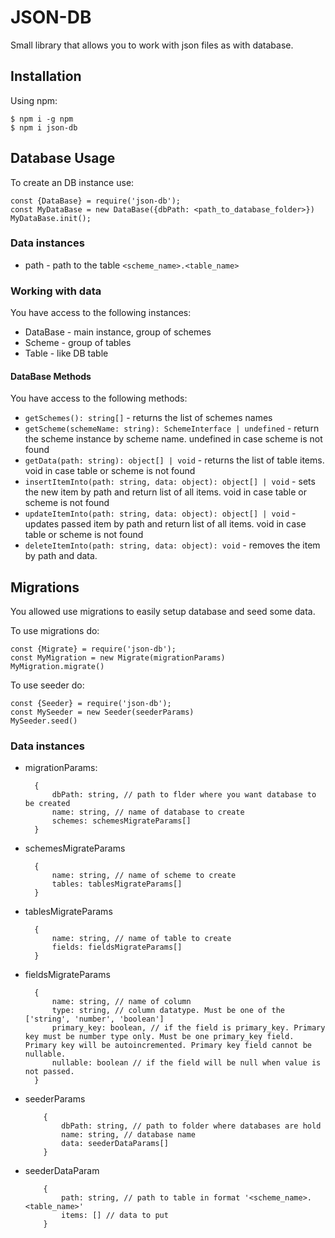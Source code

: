 # JSON-DB
Small library that allows you to work with json files as with database.

## Installation

Using npm:
```shell
$ npm i -g npm
$ npm i json-db
```

## Database Usage
To create an DB instance use:
```
const {DataBase} = require('json-db');
const MyDataBase = new DataBase({dbPath: <path_to_database_folder>})
MyDataBase.init();
```

### Data instances
- path - path to the table `<scheme_name>.<table_name>`

### Working with data
You have access to the following instances:
- DataBase - main instance, group of schemes
- Scheme - group of tables
- Table - like DB table

#### DataBase Methods
You have access to the following methods:

- `getSchemes(): string[]` - returns the list of schemes names
- `getScheme(schemeName: string): SchemeInterface | undefined` - return the scheme instance by scheme name. undefined in case scheme is not found
- `getData(path: string): object[] | void` - returns the list of table items. void in case table or scheme is not found
- `insertItemInto(path: string, data: object): object[] | void` - sets the new item by path and return list of all items. void in case table or scheme is not found
- `updateItemInto(path: string, data: object): object[] | void` - updates passed item by path and return list of all items. void in case table or scheme is not found
- `deleteItemInto(path: string, data: object): void` - removes the item by path and data.

## Migrations
You allowed use migrations to easily setup database and seed some data.

To use migrations do:
```
const {Migrate} = require('json-db');
const MyMigration = new Migrate(migrationParams)
MyMigration.migrate()
```

To use seeder do:
```
const {Seeder} = require('json-db');
const MySeeder = new Seeder(seederParams)
MySeeder.seed()
```

### Data instances
- migrationParams:
  ```
    {
        dbPath: string, // path to flder where you want database to be created
        name: string, // name of database to create
        schemes: schemesMigrateParams[]
    }
  ```
- schemesMigrateParams
  ```
    {
        name: string, // name of scheme to create
        tables: tablesMigrateParams[]
    }
  ```
- tablesMigrateParams
  ```
    {
        name: string, // name of table to create
        fields: fieldsMigrateParams[]
    }
  ```
- fieldsMigrateParams
  ```
    {
        name: string, // name of column
        type: string, // column datatype. Must be one of the ['string', 'number', 'boolean']
        primary_key: boolean, // if the field is primary_key. Primary key must be number type only. Must be one primary_key field. Primary key will be autoincremented. Primary key field cannot be nullable.
        nullable: boolean // if the field will be null when value is not passed.
    }
  ```
- seederParams
    ```
        {
            dbPath: string, // path to folder where databases are hold
            name: string, // database name
            data: seederDataParams[]
        }
    ```
- seederDataParam
    ```
        {
            path: string, // path to table in format '<scheme_name>.<table_name>'
            items: [] // data to put
        }
    ```
